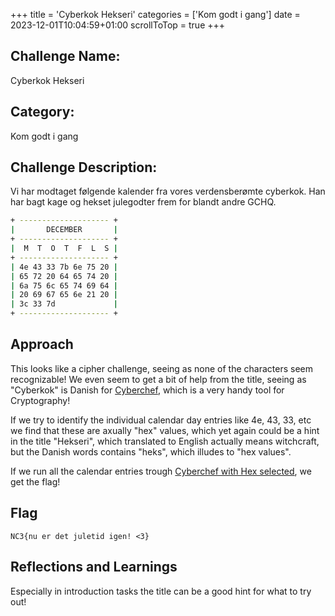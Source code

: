 +++
title = 'Cyberkok Hekseri'
categories = ['Kom godt i gang']
date = 2023-12-01T10:04:59+01:00
scrollToTop = true
+++

## Challenge Name:

Cyberkok Hekseri

## Category:

Kom godt i gang

## Challenge Description:

Vi har modtaget følgende kalender fra vores verdensberømte cyberkok. Han har bagt kage og hekset julegodter frem for blandt andre GCHQ.

```bash
+ -------------------- +
|       DECEMBER       |
+ -------------------- +
|  M  T  O  T  F  L  S |
+ -------------------- +
| 4e 43 33 7b 6e 75 20 |
| 65 72 20 64 65 74 20 |
| 6a 75 6c 65 74 69 64 |
| 20 69 67 65 6e 21 20 |
| 3c 33 7d             |
+ -------------------- +
```

## Approach

This looks like a cipher challenge, seeing as none of the characters seem recognizable!
We even seem to get a bit of help from the title, seeing as "Cyberkok" is Danish for [Cyberchef](https://gchq.github.io/CyberChef/), which is a very handy tool for Cryptography!

If we try to identify the individual calendar day entries like 4e, 43, 33, etc we find that these are axually "hex" values, which yet again could be a hint in the title "Hekseri", which translated to English actually means witchcraft, but the Danish words contains "heks", which illudes to "hex values".

If we run all the calendar entries trough [Cyberchef with Hex selected](<https://cyberchef.org/#recipe=From_Hex('Auto')&input=NGUgNDMgMzMgN2IgNmUgNzUgMjAgNjUgNzIgMjAgNjQgNjUgNzQgMjAgNmEgNzUgNmMgNjUgNzQgNjkgNjQgMjAgNjkgNjcgNjUgNmUgMjEgMjAgM2MgMzMgN2Q>), we get the flag!

## Flag

```text
NC3{nu er det juletid igen! <3}
```

## Reflections and Learnings

Especially in introduction tasks the title can be a good hint for what to try out!
